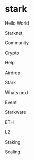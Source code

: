 # stark

Hello World

Starknet

Community

Crypto

Help

Airdrop

Stark

Whats next

Event

Starkware

ETH

L2

Staking

Scaling
